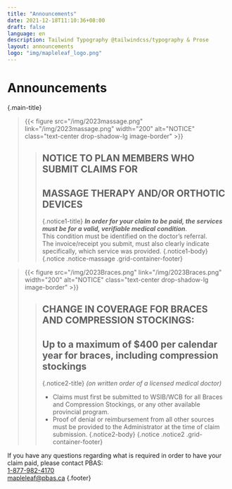 ```yaml
---
title: "Announcements"
date: 2021-12-18T11:10:36+08:00
draft: false
language: en
description: Tailwind Typography @tailwindcss/typography & Prose
layout: announcements
logo: "img/mapleleaf_logo.png"
---
```



# Announcements
{.main-title}

>{{< figure src="/img/2023massage.png" link="/img/2023massage.png" width="200" alt="NOTICE" class="text-center drop-shadow-lg image-border" >}}
>>## NOTICE TO PLAN MEMBERS WHO SUBMIT CLAIMS FOR
>>## MASSAGE THERAPY AND/OR ORTHOTIC DEVICES
>>{.notice1-title}
>>**_In order for your claim to be paid, the services must be for a valid, verifiable medical condition_**.\
>>This condition must be identified on the doctor’s referral.\
>>The invoice/receipt you submit, must also clearly indicate specifically, which service was provided.
>>{.notice1-body}
{.notice .notice-massage .grid-container-footer}

>{{< figure src="/img/2023Braces.png" link="/img/2023Braces.png" width="200" alt="NOTICE" class="text-center drop-shadow-lg image-border" >}}
>>## CHANGE IN COVERAGE FOR BRACES AND COMPRESSION STOCKINGS:
>>## Up to a maximum of $400 per calendar year for braces, including compression stockings 
>>{.notice2-title}
>>_(on written order of a licensed medical doctor)_
>>- Claims must first be submitted to WSIB/WCB for all Braces and Compression Stockings, or any other available provincial program. 
>>- Proof of denial or reimbursement from all other sources must be provided to the Administrator at the time of claim submission.
>>{.notice2-body}
{.notice .notice2 .grid-container-footer}

If you have any questions regarding what is required in order to have your claim paid, please contact PBAS:\
[1-877-982-4170](tel:18779824170)\
[mapleleaf@pbas.ca](mailto:mapleleaf@pbas.ca)
{.footer}
